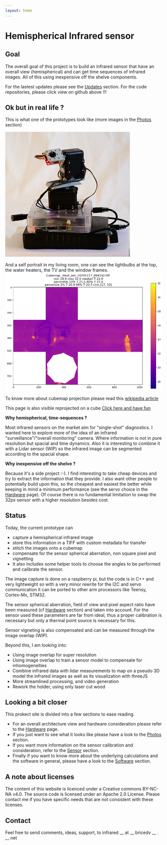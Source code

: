 ```yaml
---
layout: home
---
```



[//]: # (TODO:)
[//]: # ( - Results images)


# Hemispherical Infrared sensor

## Goal

The overall goal of this project is to build an infrared sensor that have an overall view (hemispherical) and can get time sequences of infrared images. All of this using inexpensive off the shelve components.

For the lastest updates please see the [Updates](/Updates) section. For the code repositories, please click view on github above !!!

## Ok but in real life ?

This is what one of the prototypes look like (more images in the [Photos](/Photos) section)

![HIrv01](/assets/photos/20201212/DSC8047_400px.jpg)

And a self portrait in my living room, one can see the lightbulbs at the top, the water heaters, the TV and the window frames.
![Living_room](/assets/images/20201217_Living_room.png)

To know more about cubemap projection please read this [wikipedia article](https://en.wikipedia.org/wiki/Cube_mapping)

This page is also visible reprojected on a cube [Click here and have fun](/Thermweb)


**Why hemispherical, time-sequences ?**

Most infrared sensors on the market aim for "single-shot" diagnostics. I wanted here to explore more of the idea of an infrared "surveillance"/"overall monitoring" camera. Where information is not in pure resolution but spacial and time dynamics. Also it is interesting to combine it with a Lidar sensor (WIP) so the infrared image can be segmented according to the spacial shape.

**Why inexpensive off the shelve ?**

Because it's a side project :-). I find interesting to take cheap devices and try to extract the information that they provide. I also want other people to potentially build upon this, so the cheapest and easiest the better while keeping in mind a minimum performance (see the servo choice in the [Hardware](/Hardware) page). Of course there is no fundamental limitation to swap the 32px sensor with a higher resolution besides cost.

## Status

Today, the current prototype can 
 - capture a hemispherical infrared image
 - store this information in a TIFF with custom metadata for transfer
 - stitch the images onto a cubemap
 - compensate for the sensor spherical aberration, non square pixel and vignetting
 - It also includes some helper tools to choose the angles to be performed and calibrate the sensor.

The image capture is done on a raspberry pi, but the code is in C++ and very lightweight so with a very minor rewrite for the I2C and servo communication it can be ported to other arm processors like Teensy, Cortex-Mx, STM32.

The sensor spherical aberration, field of view and pixel aspect ratio have been measured (cf [Hardware](/Hardware) section) and taken into account. For the sensor used these parameters are far from ideal, thus a proper calibration is necessary but only a thermal point source is necessary for this.

Sensor vigneting is also compensated and can be measured through the image overlap (WIP).

Beyond this, I am looking into: 
 - Using image overlap for super resolution
 - Using image overlap to train a sensor model to compensate for inhomogeneities
 - Combine infrared data with lidar measurements to map on a pseudo 3D model the infrared images as well as its visualization with threeJS
 - More streamlined processing, and video generation
 - Rework the holder, using only laser cut wood


## Looking a bit closer

This prokect site is divided into a few sections to ease reading.

 - For an overall architecture view and hardware consideration please refer to the [Hardware](/Hardware) page.
 - If you just want to see what it looks like please have a look to the [Photos](/Photos) section.
 - If you want more information on the sensor calibration and consideration, refer to the [Sensor](/Sensor) section.
 - Finally if you want to know more about the underlying calculations and the software in general, please have a look to the [Software](/Software) section.



## A note about licenses

The content of this website is licenced under a Creative commons BY-NC-NA v4.0. The source code is licensed under an Apache 2.0 License.
Please contact me if you have specific needs that are not consistent with these licenses.

## Contact

Feel free to send comments, ideas, support, to infrared __ at __ bricedv __ . __ net


